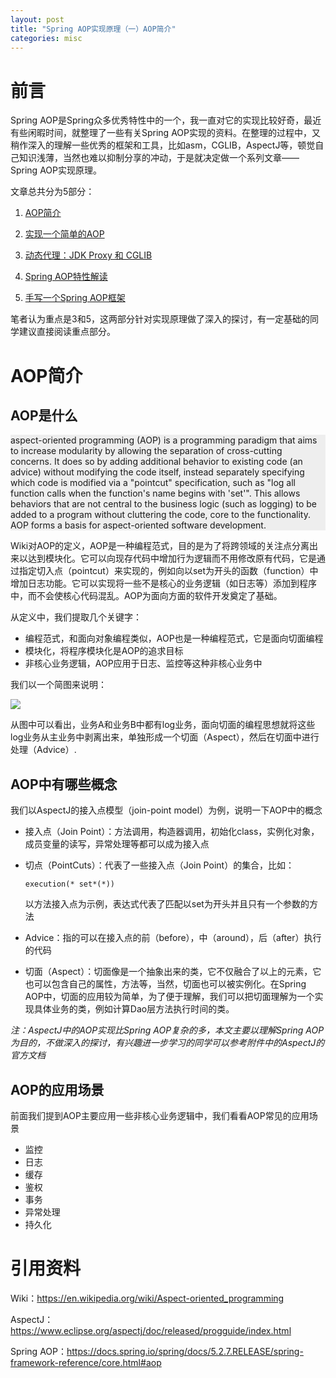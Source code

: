 ```yaml
---
layout: post
title: "Spring AOP实现原理（一）AOP简介"
categories: misc
---
```


# 前言

Spring AOP是Spring众多优秀特性中的一个，我一直对它的实现比较好奇，最近有些闲暇时间，就整理了一些有关Spring AOP实现的资料。在整理的过程中，又稍作深入的理解一些优秀的框架和工具，比如asm，CGLIB，AspectJ等，顿觉自己知识浅薄，当然也难以抑制分享的冲动，于是就决定做一个系列文章——Spring AOP实现原理。

文章总共分为5部分：

1. <a href="https://juejin.im/post/6847902217131802632">AOP简介</a>

2. <a href="https://juejin.im/post/6847902217131966471">实现一个简单的AOP</a>

3. <a href="https://juejin.im/post/6847902217135980557">动态代理：JDK Proxy 和 CGLIB</a>

4. <a href="https://juejin.im/post/6847902217140191239">Spring AOP特性解读</a>

5. <a href="https://juejin.im/post/6850418115131097102">手写一个Spring AOP框架</a>

笔者认为重点是3和5，这两部分针对实现原理做了深入的探讨，有一定基础的同学建议直接阅读重点部分。

# AOP简介

## AOP是什么

<div style="background-color:#eee;">aspect-oriented programming (AOP) is a programming paradigm that aims to increase modularity by allowing the separation of cross-cutting concerns. It does so by adding additional behavior to existing code (an advice) without modifying the code itself, instead separately specifying which code is modified via a "pointcut" specification, such as "log all function calls when the function's name begins with 'set'". This allows behaviors that are not central to the business logic (such as logging) to be added to a program without cluttering the code, core to the functionality. AOP forms a basis for aspect-oriented software development.</div>

Wiki对AOP的定义，AOP是一种编程范式，目的是为了将跨领域的关注点分离出来以达到模块化。它可以向现存代码中增加行为逻辑而不用修改原有代码，它是通过指定切入点（pointcut）来实现的，例如向以set为开头的函数（function）中增加日志功能。它可以实现将一些不是核心的业务逻辑（如日志等）添加到程序中，而不会使核心代码混乱。AOP为面向方面的软件开发奠定了基础。

从定义中，我们提取几个关键字：

* 编程范式，和面向对象编程类似，AOP也是一种编程范式，它是面向切面编程
* 模块化，将程序模块化是AOP的追求目标
* 非核心业务逻辑，AOP应用于日志、监控等这种非核心业务中

我们以一个简图来说明：

![](https://p1-jj.byteimg.com/tos-cn-i-t2oaga2asx/gold-user-assets/2020/7/5/1731e03776795bbb~tplv-t2oaga2asx-image.image)

从图中可以看出，业务A和业务B中都有log业务，面向切面的编程思想就将这些log业务从主业务中剥离出来，单独形成一个切面（Aspect），然后在切面中进行处理（Advice）.

## AOP中有哪些概念

我们以AspectJ的接入点模型（join-point model）为例，说明一下AOP中的概念

* 接入点（Join Point）：方法调用，构造器调用，初始化class，实例化对象，成员变量的读写，异常处理等都可以成为接入点

* 切点（PointCuts）：代表了一些接入点（Join Point）的集合，比如：

  ```
  execution(* set*(*))
  ```

  以方法接入点为示例，表达式代表了匹配以set为开头并且只有一个参数的方法

* Advice：指的可以在接入点的前（before），中（around），后（after）执行的代码

* 切面（Aspect）：切面像是一个抽象出来的类，它不仅融合了以上的元素，它也可以包含自己的属性，方法等，当然，切面也可以被实例化。在Spring AOP中，切面的应用较为简单，为了便于理解，我们可以把切面理解为一个实现具体业务的类，例如计算Dao层方法执行时间的类。

*注：AspectJ中的AOP实现比Spring AOP复杂的多，本文主要以理解Spring AOP为目的，不做深入的探讨，有兴趣进一步学习的同学可以参考附件中的AspectJ的官方文档*

## AOP的应用场景

前面我们提到AOP主要应用一些非核心业务逻辑中，我们看看AOP常见的应用场景

* 监控
* 日志
* 缓存
* 鉴权
* 事务
* 异常处理
* 持久化

# 引用资料
Wiki：https://en.wikipedia.org/wiki/Aspect-oriented_programming

AspectJ：https://www.eclipse.org/aspectj/doc/released/progguide/index.html

Spring AOP：https://docs.spring.io/spring/docs/5.2.7.RELEASE/spring-framework-reference/core.html#aop
